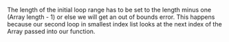 The length of the initial loop range has to be set to the length minus one (Array length - 1)
or else we will get an out of bounds error. This happens because our second loop in smallest index list
looks at the next index of the Array passed into our function.

